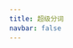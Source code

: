 ```yaml
---
title: 超级分词
navbar: false
---
```


<script setup>
  import url from './assets/logo.png'
  const titleInfo = {
    subTitle: '✨ 智慧分词，快速提取文本关键词。',
    logo: url,
    linkList: [
      { content: '⭐ 插件发布页', target: 'https://yuanliao.info/d/5722/29' },
      { content: '🌎 Q&A', target: './statement/' },
      { content: '🚚 更新日志', target: './log/' },
    ]
  }
</script>

<Title v-bind="titleInfo" />

## 🔰 开始使用

**服务器不会保留处理的数据, 但请避免使用此功能处理敏感数据**

- ✅ 支持选中文本后通过超级面板直接进入分词
- ✅ 支持直接读取剪贴板文本分词
- ✅ 支持单选/拖拽/跨段落快速拖选
- ✅ 支持一键合并复制/粘贴/翻译/搜索
- ✅ 普通用户有每日免费额度 每日0:00重置
- ✅ 优雅、迅速的动效与交互 适配深色模式
- ✅ 可以通过插件内入口获取更多额度
- ✅ 与`超级剪贴板`插件集成，一次购买 多处使用

--------

![](./assets/img1.png)

![](./assets/img2.png)

## 📚 安装方式

- 官方插件市场安装
- 离线插件安装：[百度网盘](https://pan.baidu.com/s/1Shq6mtU9tjhICvcawrp9Ug?pwd=Ziuc)
